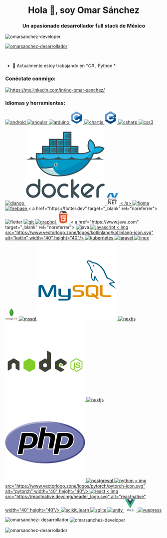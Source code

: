 <h1 align="center">Hola 👋, soy Omar Sánchez</h1>
<h3 align="center">Un apasionado desarrollador full stack  de México</h3>

<p align="left"> <img src ="https://komarev.com/ghpvc/?username=omarsanchez-developer&label=Profile%20views&color=0e75b6&style=flat" alt="omarsanchez-developer" /> </p>

<p align="left"> <a href="https://github.com/ryo-ma/github-profile-tropico"><img src="https://github-profile-tropico.vercel.app/?username=omarsanchez-developer" alt= "omarsanchez-desarrollador" /></a> </p>

<p align="left"> <a href="https://twitter.com/" target="blank"><img src="https: //img.shields.io/twitter/follow/?logo=twitter&style=for-the-badge" alt="" /></a> </p>

- 🔭 Actualmente estoy trabajando en **C#* , Python *

<h3 align="left">Conéctate conmigo:</h3>
<p align="left">
<a href="https://linkedin.com/in/https://mx.linkedin.com/in /ing-omar-sanchez/" target="blank"><img align="center" src="https://raw.githubusercontent.com/rahuldkjain/github-profile-readme-generator/master/src/images/ iconos/Social/linked-in-alt.svg" alt="https://mx.linkedin.com/in/ing-omar-sanchez/" height="30" width="40" /></a>
</p>

<h3 align="left">Idiomas y herramientas:</h3>
<p align="left"> <a href="https://developer.android.com" target="_blank" rel="noreferrer"> <img src="https://raw.githubusercontent.com/devicons /devicon/master/icons/android/android-original-wordmark.svg" alt="android" width="40" height="40"/> </a> <a href="https://angular.io " target="_blank" rel="noreferrer"> <img src="https://angular.io/assets/images/logos/angular/angular.svg" alt="angular" width="40" height=" 40"/> </a> <a href="https://www.arduino.cc/" target="_blank" rel="noreferrer"> <img src="https://cdn.worldvectorlogo.com/ logos/arduino-1.svg" alt="arduino" width="40" height="40"/> </a> <a href="https://www.cprogramming.com/" target="_blank" rel="noreferrer"> <img src="https://raw.githubusercontent.com/devicons/devicon/master/icons/c/c-original.svg" alt="c" width="40" height=" 40"/> </a> <a href="https://www.chartjs.org" target="_blank" rel="noreferrer"> <img src="https://www.chartjs.org/media /logo-title.svg" alt="chartjs" width="40" height="40"/> </a> <a href="https://www.w3schools.com/cpp/" target="_blank " rel="noreferrer"> <img src="https://raw.githubusercontent.com/devicons/devicon/master/icons/cplusplus/cplusplus-original.svg" alt="cplusplus" width="40" height= "40"/> </a> <a href="https://www.w3schools.com/cs/" target="_blank" rel="noreferrer"> <img src="https://raw.githubusercontent .com/devicons/devicon/master/icons/csharp/csharp-original.svg" alt="csharp" width="40" height="40"/> </a> <a href="https://www .w3schools.com/css/" target="_blank" rel="noreferrer"> <img src="https://raw.githubusercontent.com/devicons/devicon/master/icons/css3/css3-original-wordmark. svg" alt="css3" width="40" height="40"/> </a> <a href="https://www.djangoproject.com/" target="_blank" rel="noreferrer"> <img src="https://cdn.worldvectorlogo.com/logos/django.svg" alt="django" width="40" height="40"/> </a> <a href="https:/ /www.docker.com/" target="_blank" rel="noreferrer"> <img src="https://raw.githubusercontent.com/devicons/devicon/master/icons/docker/docker-original-wordmark.svg" alt=" ventana acoplable" ancho="40" altura="40"/> </a> <a href="https://dotnet.microsoft.com/" target="_blank" rel="noreferrer"> <img src=" https://raw.githubusercontent.com/devicons/devicon/master/icons/dot-net/dot-net-original-wordmark.svg" alt="dotnet" width="40" height="40"/> < /a> <a href="https://www.figma.com/" target="_blank" rel="noreferrer"> <img src="https://www.vectorlogo.zone/logos/figma/figma -icon.svg" alt="figma" width="40" height="40"/> </a> <a href="https://firebase.google.com/" target="_blank" rel=" noreferrer"> <img src="https://www.vectorlogo.zone/logos/firebase/firebase-icon.svg" alt="firebase" width="40" height="40"/> </a> < a href="https://flutter.dev" target="_blank" rel="noreferrer"> <img src="https://www.vectorlogo.zone/logos/flutterio/flutterio-icon.svg" alt= "flutter" width="40" height="40"/> </a> <a href="https://git-scm.com/" target="_blank" rel="noreferrer"> <img src= "https://www.vectorlogo.zone/logos/git-scm/git-scm-icon.svg" alt="git" width="40" height="40"/> </a> <a href= "https://graphql.org" target="_blank" rel="noreferrer"> <img src="https://www.vectorlogo.zone/logos/graphql/graphql-icon.svg" alt="graphql" ancho="40" alto="40"/> </a> <a href="https://www.w3.org/html/" target="_blank" rel="noreferrer"> <img src=" https://raw.githubusercontent.com/devicons/devicon/master/icons/html5/html5-original-wordmark.svg" alt="html5" width="40" height="40"/> </a> < a href="https://www.java.com" target="_blank" rel="noreferrer"> <img src="https://raw.githubusercontent.com/devicons/devicon/master/icons/java/ java-original.svg" alt="java" width="40" height="40"/> </a> <a href="https://developer.mozilla.org/en-US/docs/Web/JavaScript" target="_blank" rel="noreferrer"> <img src="https://raw.githubusercontent.com/devicons/devicon/master/icons/javascript/javascript- original.svg" alt="javascript" width="40" height="40"/> </a> <a href="https://kotlinlang.org" target="_blank" rel="noreferrer"> < img src="https://www.vectorlogo.zone/logos/kotlinlang/kotlinlang-icon.svg" alt="kotlin" width="40" height="40"/> </a> <a href=" https://kubernetes.io" target="_blank" rel="noreferrer"> <img src="https://www.vectorlogo.zone/logos/kubernetes/kubernetes-icon.svg" alt="kubernetes" ancho ="40" altura="40"/> </a> <a href="https://laravel.com/" target="_blank" rel="noreferrer"> <img src="https://raw .githubusercontent.com/devicons/devicon/master/icons/laravel/laravel-plain-wordmark.svg" alt="laravel" width="40" height="40"/> </a> <a href="https ://www.linux.org/" target="_blank" rel="noreferrer"> <img src="https://raw.githubusercontent.com/devicons/devicon/master/icons/linux/linux-original. svg" alt="linux" width="40" height="40"/> </a> <a href="https://www.mongodb.com/" target="_blank" rel="noreferrer"> <img src="https://raw.githubusercontent.com/devicons/devicon/master/icons/mongodb/mongodb-original-wordmark.svg" alt="mongodb" width="40" height="40"/> </a> <a href="https://www.microsoft.com/en-us/sql-server" target="_blank" rel="noreferrer"> <img src="https://www.svgrepo .com/show/303229/microsoft-sql-server-logo.svg" alt="mssql" width="40" height="40"/> </a> <a href="https://www.mysql .com/" target="_blank" rel="noreferrer"> <img src="https://raw.githubusercontent.com/devicons/devicon/master/icons/mysql/mysql-original-wordmark.svg" alt= "mysql" ancho="40" alto="40"/> </a> <a href="https://nextjs.org/" target="_blank" rel="noreferrer"> <img src="https ://cdn.worldvectorlogo.com/logos/nextjs-2.svg" alt="nextjs" width="40" height="40"/> </a> <a href="https://nodejs.org" target="_blank" rel="noreferrer"> <img src="https://raw.githubusercontent.com/devicons/devicon/master/icons/nodejs/nodejs-original-wordmark.svg" alt="nodejs " ancho="40" alto="40"/> </a> <a href="https://nuxtjs.org/" target="_blank" rel="noreferrer"> <img src="https:/ /www.vectorlogo.zone/logos/nuxtjs/nuxtjs-icon.svg" alt="nuxtjs" width="40" height="40"/> </a> <a href="https://www.php .net" target="_blank" rel="noreferrer"> <img src="https://raw.githubusercontent.com/devicons/devicon/master/icons/php/php-original.svg" alt="php" ancho="40" alto="40"/> </a> <a href="https://www.postgresql.org" target="_blank" rel="noreferrer"> <img src="https:/ /raw.githubusercontent.com/devicons/devicon/master/icons/postgresql/postgresql-original-wordmark.svg" alt="postgresql" width="40" height="40"/> </a> <a href= "https://www.python.org" target="_blank" rel="noreferrer"> <img src="https://raw.githubusercontent.com/devicons/devicon/master/icons/python/python-original .svg" alt="python" width="40" height="40"/> </a> <a href="https://pytorch.org/" target="_blank" rel="noreferrer"> < img src="https://www.vectorlogo.zone/logos/pytorch/pytorch-icon.svg" alt="pytorch" width="40" height="40"/> </a> <a href=" https://reactjs.org/" target="_blank" rel="noreferrer"> <img src="https://raw.githubusercontent.com/devicons/devicon/master/icons/react/react-original-wordmark .svg" alt="react" width="40" height="40"/> </a> <a href="https://reactnative.dev/" target="_blank" rel="noreferrer"> < img src="https://reactnative.dev/img/header_logo.svg" alt="reactnative" width="40" height="40"/> </a> <a href="https://scikit- learn.org/" target="_blank" rel="noreferrer"> <img src="https://upload.wikimedia.org/wikipedia/commons/0/05/Scikit_learn_logo_small.svg" alt="scikit_learn" width= "40" altura="40"/> </a> <a href="https://www.sqlite.org/" target="_blank" rel="noreferrer"> <img src="https://www.vectorlogo.zone/logos/sqlite/sqlite-icon.svg" alt="sqlite" width="40" height ="40"/> </a> <a href="https://unity.com/" target="_blank" rel="noreferrer"> <img src="https://www.vectorlogo.zone/ logos/unity3d/unity3d-icon.svg" alt="unity" width="40" height="40"/> </a> <a href="https://vuejs.org/" target="_blank" rel="noreferrer"> <img src="https://raw.githubusercontent.com/devicons/devicon/master/icons/vuejs/vuejs-original-wordmark.svg" alt="vuejs" width="40" height ="40"/> </a> <a href="https://vuepress.vuejs.org/" target="_blank" rel="noreferrer"> <img src="https://raw.githubusercontent. com/AliasIO/wappalyzer/master/src/drivers/webextension/images/icons/VuePress.svg" alt="vuepress" width="40" height="40"/> </a> </p>

<p><img align="left" src="https://github-readme-stats.vercel.app/api/top-langs?username=omarsanchez-developer&show_icons=true&locale=en&layout=compact" alt="omarsanchez- desarrollador" /></p>

<p> <img align="center" src="https://github-readme-stats.vercel.app/api?username=omarsanchez-developer&show_icons=true&locale=en" alt ="omarsanchez-developer" /></p>

<p><img align="center" src="https://github-readme-streak-stats.herokuapp.com/?user=omarsanchez-developer&" alt= "omarsanchez-desarrollador" /></p>

